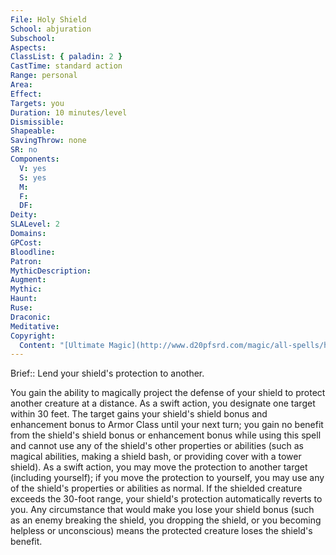 ```yaml
---
File: Holy Shield
School: abjuration
Subschool: 
Aspects: 
ClassList: { paladin: 2 }
CastTime: standard action
Range: personal
Area: 
Effect: 
Targets: you
Duration: 10 minutes/level
Dismissible: 
Shapeable: 
SavingThrow: none
SR: no
Components:
  V: yes
  S: yes
  M: 
  F: 
  DF: 
Deity: 
SLALevel: 2
Domains: 
GPCost: 
Bloodline: 
Patron: 
MythicDescription: 
Augment: 
Mythic: 
Haunt: 
Ruse: 
Draconic: 
Meditative: 
Copyright:
  Content: "[Ultimate Magic](http://www.d20pfsrd.com/magic/all-spells/h/holy-shield)"
---
```

Brief:: Lend your shield's protection to another.

You gain the ability to magically project the defense of your shield to protect another creature at a distance. As a swift action, you designate one target within 30 feet. The target gains your shield's shield bonus and enhancement bonus to Armor Class until your next turn; you gain no benefit from the shield's shield bonus or enhancement bonus while using this spell and cannot use any of the shield's other properties or abilities (such as magical abilities, making a shield bash, or providing cover with a tower shield). As a swift action, you may move the protection to another target (including yourself); if you move the protection to yourself, you may use any of the shield's properties or abilities as normal. If the shielded creature exceeds the 30-foot range, your shield's protection automatically reverts to you. Any circumstance that would make you lose your shield bonus (such as an enemy breaking the shield, you dropping the shield, or you becoming helpless or unconscious) means the protected creature loses the shield's benefit.

